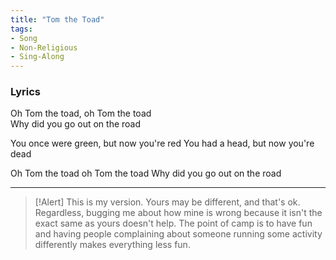 ```yaml
---
title: "Tom the Toad"
tags:
- Song
- Non-Religious
- Sing-Along
---
```


### Lyrics

Oh Tom the toad, oh Tom the toad  
Why did you go out on the road  

You once were green, but now you're red
You had a head, but now you're dead

Oh Tom the toad oh Tom the toad
Why did you go out on the road

---

>[!Alert]
> This is my version. Yours may be different, and that's ok. Regardless, bugging me about how mine is wrong because it isn't the exact same as yours doesn't help. The point of camp is to have fun and having people complaining about someone running some activity differently makes everything less fun.

